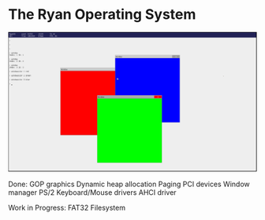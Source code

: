 # The Ryan Operating System

![window manager](https://raw.githubusercontent.com/KdotDevelopment/ryanos/master/screenshots/ryanos-windows.PNG)

Done:
GOP graphics
Dynamic heap allocation
Paging
PCI devices
Window manager
PS/2 Keyboard/Mouse drivers
AHCI driver

Work in Progress:
FAT32 Filesystem
